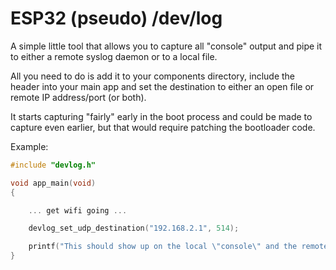 # ESP32 (pseudo) /dev/log
A simple little tool that allows you to capture all "console" output and
pipe it to either a remote syslog daemon or to a local file.

All you need to do is add it to your components directory, include the
header into your main app and set the destination to either an open file
or remote IP address/port (or both).

It starts capturing "fairly" early in the boot process and could be made
to capture even earlier, but that would require patching the bootloader
code.

Example:

```c
#include "devlog.h"

void app_main(void)
{

    ... get wifi going ...

    devlog_set_udp_destination("192.168.2.1", 514);

    printf("This should show up on the local \"console\" and the remote syslog daemon\n");
}
```
